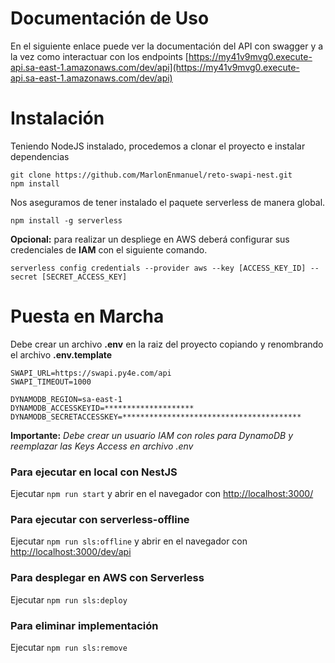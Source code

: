 # Documentación de Uso
En el siguiente enlace puede ver la documentación del API con swagger y a la vez como interactuar con los endpoints
[https://my41v9mvg0.execute-api.sa-east-1.amazonaws.com/dev/api](https://my41v9mvg0.execute-api.sa-east-1.amazonaws.com/dev/api)


# Instalación
Teniendo NodeJS instalado, procedemos a clonar el proyecto e instalar dependencias
```
git clone https://github.com/MarlonEnmanuel/reto-swapi-nest.git
npm install
```
Nos aseguramos de tener instalado el paquete serverless de manera global.
```
npm install -g serverless
```
**Opcional:** para realizar un despliege en AWS deberá configurar sus credenciales de **IAM** con el siguiente comando.
```
serverless config credentials --provider aws --key [ACCESS_KEY_ID] --secret [SECRET_ACCESS_KEY]
```

# Puesta en Marcha
Debe crear un archivo **.env** en la raiz del proyecto copiando y renombrando el archivo **.env.template**
```
SWAPI_URL=https://swapi.py4e.com/api
SWAPI_TIMEOUT=1000

DYNAMODB_REGION=sa-east-1
DYNAMODB_ACCESSKEYID=********************
DYNAMODB_SECRETACCESSKEY=****************************************
```
**Importante:** *Debe crear un usuario IAM con roles para DynamoDB y reemplazar las Keys Access en archivo .env*
### Para ejecutar en local con NestJS
Ejecutar ```npm run start``` y abrir en el navegador con [http://localhost:3000/](http://localhost:3000/)

### Para ejecutar con serverless-offline
Ejecutar ```npm run sls:offline``` y abrir en el navegador con [http://localhost:3000/dev/api](http://localhost:3000/dev/api)

### Para desplegar en AWS con Serverless
Ejecutar ```npm run sls:deploy```

### Para eliminar implementación
Ejecutar ```npm run sls:remove```